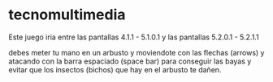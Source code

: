 # tecnomultimedia

Este juego iria entre las pantallas 4.1.1 - 5.1.0.1 y las pantallas 5.2.0.1 - 5.2.1.1

debes meter tu mano en un arbusto y moviendote con las flechas (arrows) y atacando con la barra espaciado (space bar) para conseguir las bayas y evitar que los insectos (bichos) que hay en el arbusto te dañen.
